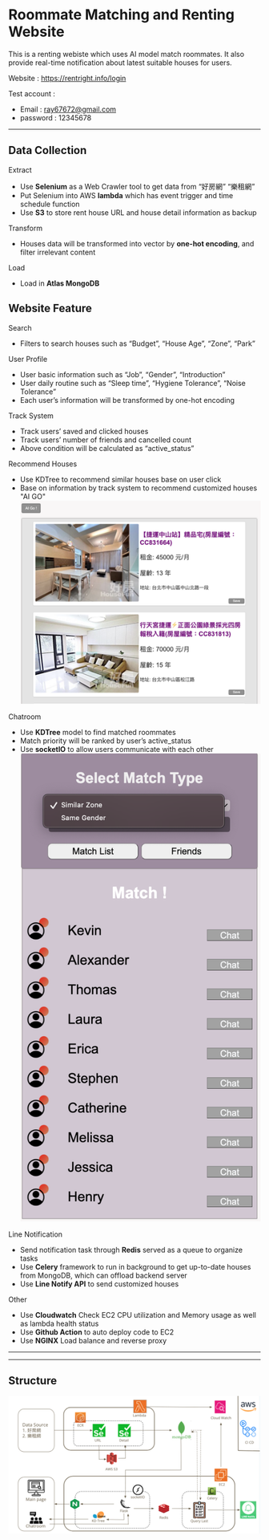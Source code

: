 # Roommate Matching and Renting Website

This is a renting webiste which uses AI model match roommates. It also provide real-time notification about latest suitable houses for users. 

Website : https://rentright.info/login

Test account :
* Email : ray67672@gmail.com
* password : 12345678

----

## Data Collection 
Extract
* Use **Selenium** as a Web Crawler tool to get data from “好房網” “樂租網”
* Put Selenium into AWS **lambda** which has event trigger and time schedule function
* Use **S3** to store rent house URL and house detail information as backup

Transform
* Houses data will be transformed into vector by **one-hot encoding**, and filter irrelevant content

Load
* Load in **Atlas MongoDB**

## Website Feature 

Search
* Filters to search houses such as “Budget”, “House Age”, “Zone”, “Park”

User Profile
* User basic information such as “Job”, “Gender”, “Introduction”
* User daily routine such as “Sleep time”, “Hygiene Tolerance”, “Noise Tolerance”
* Each user’s information will be transformed by one-hot encoding

Track System
* Track users’ saved and clicked houses
* Track users’ number of friends and cancelled count
* Above condition will be calculated as “active_status”

Recommend Houses
* Use KDTree to recommend similar houses base on user click
* Base on information by track system to recommend customized houses "AI GO"
![AI GO](image/track_user.png)

Chatroom
* Use **KDTree** model to find matched roommates
* Match priority will be ranked by user’s active_status
* Use **socketIO** to allow users communicate with each other
![Match User](image/match_user.png)

Line Notification
* Send notification task through **Redis** served as a queue to organize tasks
* Use **Celery** framework to run in background to get up-to-date houses from MongoDB, which can offload backend server
* Use **Line Notify API** to send customized houses

Other 
* Use **Cloudwatch** Check EC2 CPU utilization and Memory usage as well as lambda health status
* Use **Github Action** to auto deploy code to EC2
* Use **NGINX** Load balance and reverse proxy

----


----
## Structure
![Structure](image/structure.png)